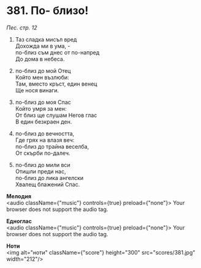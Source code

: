 # 381. По- близо!

_Пес. стр. 12_

1. Таз сладка мисъл вред  
Дохожда ми в ума, -  
по-близ съм днес от по-напред  
До дома в небеса.  

2. по-близ до мой Отец  
Който мен възлюби:  
Там, вместо кръст, един венец  
Ще нося винаги.  

3. по-близ до моя Спас  
Който умря за мен:  
От близ ще слушам Негов глас  
В един безкраен ден.  

4. по-близ до вечността,  
Где грях на влазя веч:  
по-близ до трайна веселба,  
От скърби по-далеч.  

5. по-близ до мили вси  
Отишли преди нас,  
по-близ до лика ангелски  
Хвалещ блажений Спас.

**Мелодия**  
<audio className={"music"} controls={true} preload={"none"}>
    <source src="mp3/381.mp3" type="audio/mpeg"/>
    Your browser does not support the audio tag.
</audio>

**Едноглас**  
<audio className={"music"} controls={true} preload={"none"}>
    <source src="transp/381.mp3" type="audio/mpeg"/>
    Your browser does not support the audio tag.
</audio>

**Ноти**  
<img alt="ноти" className={"score"} height="300" src="scores/381.jpg" width="212"/>
